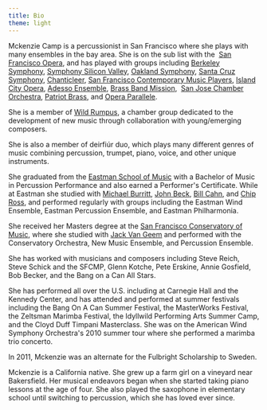 ```yaml
---
title: Bio
theme: light
---
```

Mckenzie Camp is a percussionist in San Francisco where she plays with many ensembles in the bay area. She is on the sub list with the  [San Francisco Opera](http://sfopera.com/Home.aspx), and has played with groups including [Berkeley Symphony](http://berkeleysymphony.org/), [Symphony Silicon Valley](http://www.symphonysiliconvalley.org/), [Oakland Symphony](https://www.oaklandsymphony.org/), [Santa Cruz Symphony](https://santacruzsymphony.org/), [Chanticleer](http://www.chanticleer.org/russian-program-with-percussion-near-battle-ready/), [San Francisco Contemporary Music Players](http://sfcmp.org/), [Island City Opera](http://islandcityopera.org/), [Adesso Ensemble](https://www.sfcv.org/event/music-on-the-hill/adesso-ensemble-0), [Brass Band Mission](https://www.facebook.com/BrassBandMission),  [San Jose Chamber Orchestra](http://www.sjco.org/SJCO/About.html), [Patriot Brass](http://www.patriotbrass.org/patriot-brass-san-francisco.html), and [Opera Parallele](https://operaparallele.org/).

She is a member of [Wild Rumpus](http://wildrumpusmusic.org/), a chamber group dedicated to the development of new music
through collaboration with young/emerging composers.

<!--more-->

She is also a member of deirfiúr duo, which plays many different genres of music combining
percussion, trumpet, piano, voice, and other unique instruments.

She graduated from the [Eastman School of Music](http://www.esm.rochester.edu/) with a Bachelor of Music in Percussion Performance and also
earned a Performer's Certificate. While at Eastman she studied with [Michael Burritt](http://www.michaelburritt.com/), [John Beck](http://www.esm.rochester.edu/faculty/beck_john/), [Bill Cahn](http://nexuspercussion.com/members/bill-cahn/), and [Chip Ross](http://www.esm.rochester.edu/faculty/ross_charles/), and performed regularly with groups including the Eastman Wind Ensemble, Eastman Percussion Ensemble,
and Eastman Philharmonia.

She received her Masters degree at the [San Francisco Conservatory of Music](http://www.sfcm.edu/), where she studied with [Jack Van Geem](http://www.sfcm.edu/faculty/vangeem.aspx) and performed with the Conservatory Orchestra, New Music Ensemble, and Percussion Ensemble.

She has worked with musicians and composers including Steve Reich, Steve Schick and the SFCMP, Glenn Kotche,
Pete Erskine, Annie Gosfield, Bob Becker, and the Bang on a Can All Stars.

She has performed all over the U.S. including at Carnegie Hall and the Kennedy Center, and has attended and performed at summer festivals including the Bang On A Can Summer Festival, the MasterWorks Festival, the Zeltsman Marimba Festival, the Idyllwild Performing Arts Summer Camp, and the Cloyd Duff Timpani Masterclass. She was on the American Wind Symphony Orchestra's 2010 summer tour where she performed a marimba trio concerto.

In 2011, Mckenzie was an alternate for the Fulbright Scholarship to Sweden.

Mckenzie is a California native. She grew up a farm girl on a vineyard near Bakersfield. Her musical endeavors began
when she started taking piano lessons at the age of four. She also played the saxophone in elementary school
​until switching to percussion, which she has loved ever since.